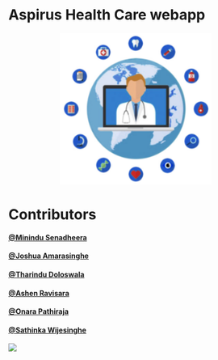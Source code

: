 # Aspirus Health Care webapp
  <p align="center">
    <img width="300" height="300" src="https://github.com/JMAT-Technologies/Aspirus-Health-Care-Android-App/blob/master/app/src/main/res/drawable/logo.png">
  </p>

# Contributors
  #### [@Minindu Senadheera](https://github.com/MininduSenadheera)
  #### [@Joshua Amarasinghe](https://github.com/JoshuaAmarasinghe)
  #### [@Tharindu Doloswala](https://github.com/dasundoloswala)
  #### [@Ashen Ravisara](https://github.com/Ashen-Ravisara)
  #### [@Onara Pathiraja](https://github.com/OnaraPathiraja014)
  #### [@Sathinka Wijesinghe](https://github.com/sathinka)

  <a href="https://github.com/JMAT-Technologies/Aspirus-Health-Care-WebApp/graphs/contributors">
    <img src="https://contrib.rocks/image?repo=JMAT-Technologies/Aspirus-Health-Care-WebApp" />
  </a>
